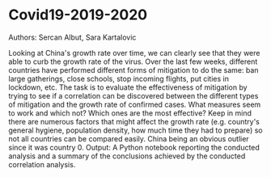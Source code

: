 # Covid19-2019-2020
Authors: Sercan Albut, Sara Kartalovic

Looking at China's growth rate over time, we can clearly see that they were able to curb the growth rate of the virus. Over the last few weeks, 
different countries have performed different forms of mitigation to do the same: ban large gatherings, close schools, stop incoming flights, put cities in lockdown, etc.
The task is to evaluate the effectiveness of mitigation by trying to see if a correlation can be discovered between the different types of mitigation 
and the growth rate of confirmed cases. What measures seem to work and which not? Which ones are the most effective? 
Keep in mind there are numerous factors that might affect the growth rate (e.g. country's general hygiene, population density, how much time they had to prepare) 
so not all countries can be compared easily. China being an obvious outlier since it was country 0.
Output:
A Python notebook reporting the conducted analysis and a summary of the conclusions achieved by the conducted correlation analysis. 
